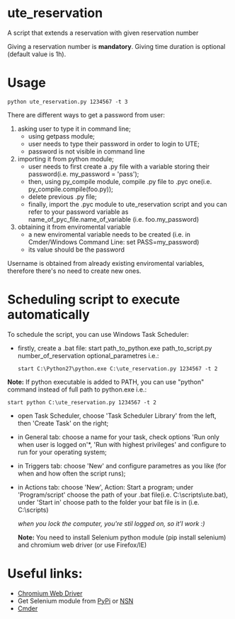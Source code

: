 # ute_reservation

A script that extends a reservation with given reservation number

Giving a reservation number is **mandatory**.
Giving time duration is optional (default value is 1h).

# Usage 
    python ute_reservation.py 1234567 -t 3 

There are different ways to get a password from user:
1. asking user to type it in command line; 
    - using getpass module; 
    - user needs to type their password in order to login to UTE;
    - password is not visible in command line
2. importing it from python module;
    - user needs to first create a .py file with a variable storing their password(i.e. my_password = 'pass');
    - then, using py_compile module, compile .py file to .pyc one(i.e. py_compile.compile(foo.py));
    - delete previous .py file;
    - finally, import the .pyc module to ute_reservation script and you can refer to your password variable as name_of_pyc_file.name_of_variable
      (i.e. foo.my_password)
3. obtaining it from enviromental variable
    - a new enviromental variable needs to be created (i.e. in Cmder/Windows Command Line: set PASS=my_password)
    - its value should be the password 
    
Username is obtained from already existing enviromental variables, therefore there's no need to create new ones.

# Scheduling script to execute automatically 

To schedule the script, you can use Windows Task Scheduler:
- firstly, create a .bat file: 
      start path_to_python.exe path_to_script.py number_of_reservation optional_parametres
      i.e.:
      
      start C:\Python27\python.exe C:\ute_reservation.py 1234567 -t 2
      
 **Note:** If python executable is added to PATH, you can use "python" command instead of full path to python.exe
      i.e.:
    
    start python C:\ute_reservation.py 1234567 -t 2
- open Task Scheduler, choose 'Task Scheduler Library' from the left, then 'Create Task' on the right;
- in General tab: choose a name for your task, check options 'Run only when user is logged on'*, 'Run with highest privileges' 
  and configure to run for your operating system;
- in Triggers tab: choose 'New' and configure parametres as you like (for when and how often the script runs);
- in Actions tab: choose 'New', Action: Start a program; under 'Program/script' choose the path of your .bat file(i.e. C:\scripts\ute.bat), under 'Start in' choose path to the folder your bat file is in (i.e. C:\scripts) 
  
  *when you lock the computer, you're stil logged on, so it'l work :)*  
  
  **Note:** You need to install Selenium python module (pip install selenium) and chromium web driver (or use Firefox/IE) 

# Useful links:
- [Chromium Web Driver](http://chromedriver.chromium.org/) 
- Get Selenium module from [PyPi](https://pypi.org/project/selenium/) or [NSN](http://pypi.ute.inside.nsn.com/selenium/)
- [Cmder](https://cmder.net/)




